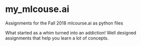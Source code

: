 # my_mlcouse.ai
Assignments for the Fall 2018 mlcourse.ai as python files

What started as a whim turned into an addiction!
Well designed assignments that help you learn a lot of concepts.
